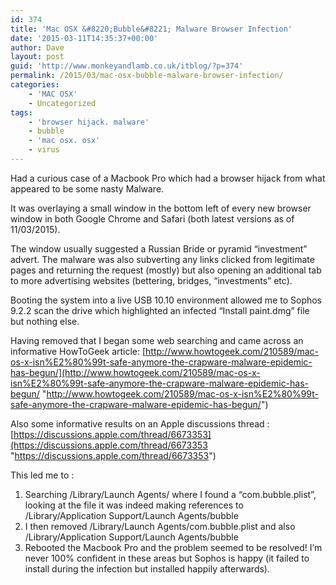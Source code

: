 ```yaml
---
id: 374
title: 'Mac OSX &#8220;Bubble&#8221; Malware Browser Infection'
date: '2015-03-11T14:35:37+00:00'
author: Dave
layout: post
guid: 'http://www.monkeyandlamb.co.uk/itblog/?p=374'
permalink: /2015/03/mac-osx-bubble-malware-browser-infection/
categories:
    - 'MAC OSX'
    - Uncategorized
tags:
    - 'browser hijack. malware'
    - bubble
    - 'mac osx. osx'
    - virus
---
```


Had a curious case of a Macbook Pro which had a browser hijack from what appeared to be some nasty Malware.

It was overlaying a small window in the bottom left of every new browser window in both Google Chrome and Safari (both latest versions as of 11/03/2015).

The window usually suggested a Russian Bride or pyramid “investment” advert. The malware was also subverting any links clicked from legitimate pages and returning the request (mostly) but also opening an additional tab to more advertising websites (bettering, bridges, “investments” etc).

Booting the system into a live USB 10.10 environment allowed me to Sophos 9.2.2 scan the drive which highlighted an infected “Install paint.dmg” file but nothing else.

Having removed that I began some web searching and came across an informative HowToGeek article: [http://www.howtogeek.com/210589/mac-os-x-isn%E2%80%99t-safe-anymore-the-crapware-malware-epidemic-has-begun/](http://www.howtogeek.com/210589/mac-os-x-isn%E2%80%99t-safe-anymore-the-crapware-malware-epidemic-has-begun/ "http://www.howtogeek.com/210589/mac-os-x-isn%E2%80%99t-safe-anymore-the-crapware-malware-epidemic-has-begun/")

Also some informative results on an Apple discussions thread : [https://discussions.apple.com/thread/6673353](https://discussions.apple.com/thread/6673353 "https://discussions.apple.com/thread/6673353")

This led me to :

1. Searching /Library/Launch Agents/ where I found a “com.bubble.plist”, looking at the file it was indeed making references to /Library/Application Support/Launch Agents/bubble
2. I then removed /Library/Launch Agents/com.bubble.plist and also /Library/Application Support/Launch Agents/bubble
3. Rebooted the Macbook Pro and the problem seemed to be resolved! I’m never 100% confident in these areas but Sophos is happy (it failed to install during the infection but installed happily afterwards).